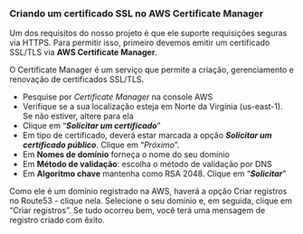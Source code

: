 <h3 id="criando-um-certificado-ssl-no-aws-certificate-manager">Criando um certificado SSL no AWS Certificate Manager</h3>
<p>Um dos requisitos do nosso projeto é que ele suporte requisições seguras via HTTPS. Para permitir isso, primeiro devemos emitir um certificado SSL/TLS via <strong>AWS Certificate Manager</strong>.</p>
<p>O Certificate Manager é um serviço que permite a criação, gerenciamento e renovação de certificados SSL/TLS.</p>
<ul>
<li>Pesquise por <em>Certificate Manager</em> na console AWS</li>
<li>Verifique se a sua localização esteja em Norte da Virgínia (us-east-1). Se não estiver, altere para ela</li>
<li>Clique em “<em><strong>Solicitar um certificado</strong></em>”</li>
<li>Em tipo de certificado, deverá estar marcada a opção <em><strong>Solicitar um certificado público</strong></em>. Clique em “<em>Próximo</em>”.</li>
<li>Em <strong>Nomes de domínio</strong> forneça o nome do seu domínio</li>
<li>Em <strong>Método de validação</strong>: escolha o método de validação por DNS</li>
<li>Em <strong>Algoritmo chave</strong> mantenha como RSA 2048. Clique em “<em><strong>Solicitar</strong></em>”</li>
</ul>
<p>Como ele é um domínio registrado na AWS, haverá a opção Criar registros no Route53 - clique nela. Selecione o seu domínio e, em seguida, clique em “Criar registros”. Se tudo ocorreu bem, você terá uma mensagem de registro criado com êxito.</p>

